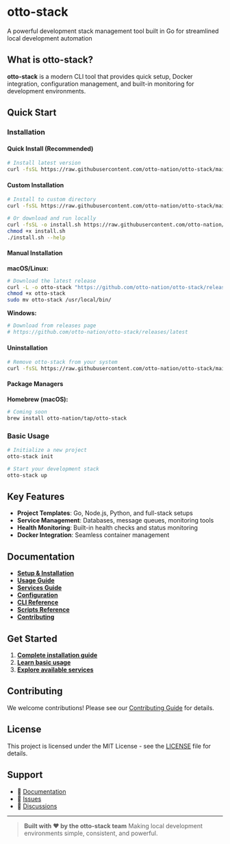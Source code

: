 # otto-stack

A powerful development stack management tool built in Go for streamlined local development automation

## What is otto-stack?

**otto-stack** is a modern CLI tool that provides quick setup, Docker integration, configuration management, and built-in monitoring for development environments.

## Quick Start

### Installation

#### Quick Install (Recommended)

```bash
# Install latest version
curl -fsSL https://raw.githubusercontent.com/otto-nation/otto-stack/main/scripts/install.sh | bash
```

#### Custom Installation

```bash
# Install to custom directory
curl -fsSL https://raw.githubusercontent.com/otto-nation/otto-stack/main/scripts/install.sh | bash -s -- --dir ~/.local/bin

# Or download and run locally
curl -fsSL -o install.sh https://raw.githubusercontent.com/otto-nation/otto-stack/main/scripts/install.sh
chmod +x install.sh
./install.sh --help
```

#### Manual Installation

**macOS/Linux:**
```bash
# Download the latest release
curl -L -o otto-stack "https://github.com/otto-nation/otto-stack/releases/latest/download/otto-stack-$(uname -s | tr '[:upper:]' '[:lower:]')-$(uname -m)"
chmod +x otto-stack
sudo mv otto-stack /usr/local/bin/
```

**Windows:**
```powershell
# Download from releases page
# https://github.com/otto-nation/otto-stack/releases/latest
```

#### Uninstallation

```bash
# Remove otto-stack from your system
curl -fsSL https://raw.githubusercontent.com/otto-nation/otto-stack/main/scripts/uninstall.sh | bash
```

#### Package Managers

**Homebrew (macOS):**
```bash
# Coming soon
brew install otto-nation/tap/otto-stack
```

### Basic Usage

```bash
# Initialize a new project
otto-stack init

# Start your development stack
otto-stack up
```

## Key Features

- **Project Templates**: Go, Node.js, Python, and full-stack setups
- **Service Management**: Databases, message queues, monitoring tools
- **Health Monitoring**: Built-in health checks and status monitoring
- **Docker Integration**: Seamless container management

## Documentation

- **[Setup & Installation](docs-site/content/setup.md)**
- **[Usage Guide](docs-site/content/usage.md)**
- **[Services Guide](docs-site/content/services.md)**
- **[Configuration](docs-site/content/configuration.md)**
- **[CLI Reference](docs-site/content/reference.md)**
- **[Scripts Reference](docs-site/content/scripts.md)**
- **[Contributing](docs-site/content/contributing.md)**

## Get Started

1. **[Complete installation guide](docs-site/content/setup.md)**
2. **[Learn basic usage](docs-site/content/usage.md)**
3. **[Explore available services](docs-site/content/services.md)**

## Contributing

We welcome contributions! Please see our [Contributing Guide](docs-site/content/contributing.md) for details.

## License

This project is licensed under the MIT License - see the [LICENSE](LICENSE) file for details.

## Support

- 📖 [Documentation](docs-site/)
- 🐛 [Issues](https://github.com/otto-nation/otto-stack/issues)
- 💬 [Discussions](https://github.com/otto-nation/otto-stack/discussions)

---

> **Built with ❤️ by the otto-stack team**
> Making local development environments simple, consistent, and powerful.
